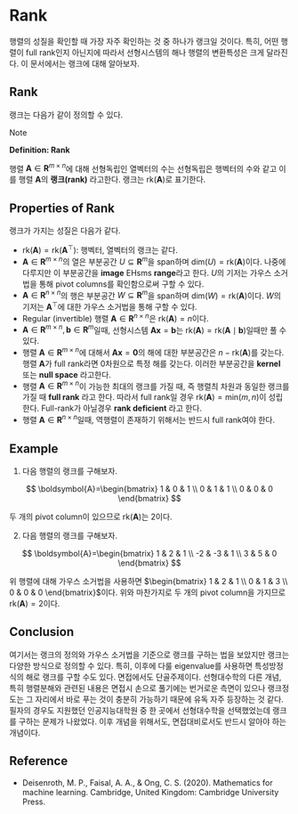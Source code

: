 # Rank

행렬의 성질을 확인할 때 가장 자주 확인하는 것 중 하나가 랭크일 것이다. 특히, 어떤 행렬이 full rank인지 아닌지에 따라서 선형시스템의 해나 행렬의 변환특성은 크게 달라진다. 이 문서에서는 랭크에 대해 알아보자.

## Rank

랭크는 다음가 같이 정의할 수 있다.

> [!NOTE]
> **Definition: Rank**
>
> 행렬 $\boldsymbol{A} \in \mathbf{R}^{m \times n}$에 대해 선형독립인 열벡터의 수는 선형독립은 행벡터의 수와 같고 이를 행렬 $\boldsymbol{A}$의 **랭크(rank)** 라고한다. 랭크는 $\text{rk}(\boldsymbol{A})$로 표기한다.

## Properties of Rank

랭크가 가지는 성질은 다음가 같다.

* $\text{rk}(\boldsymbol{A}) = \text{rk}(\boldsymbol{A}^{\top})$: 행벡터, 열벡터의 랭크는 같다.
* $\boldsymbol{A} \in \mathbf{R}^{m \times n}$의 열은 부분공간 $U \subseteq \mathbf{R}^{m}$을 span하며 $\text{dim}(U) = \text{rk}(\boldsymbol{A})$이다. 나중에 다루지만 이 부분공간을 **image** EHsms **range**라고 한다. $U$의 기저는 가우스 소거법을 통해 pivot columns를 확인함으로써 구할 수 있다.
* $\boldsymbol{A} \in \mathbf{R}^{n \times n}$의 행은 부분공간 $W \subseteq \mathbf{R}^{m}$을 span하며 $\text{dim}(W) = \text{rk}(\boldsymbol{A})$이다. $W$의 기저는 $\boldsymbol{A}^{\top}$에 대한 가우스 소거법을 통해 구할 수 있다.
* Regular (invertible) 행렬 $\boldsymbol{A} \in \mathbf{R}^{n \times n}$은 $\text{rk}(\boldsymbol{A})=n$이다.
* $\boldsymbol{A} \in \mathbf{R}^{m \times n}, \boldsymbol{b} \in \mathbf{R}^{m}$일때, 선형시스템 $\boldsymbol{Ax} = \boldsymbol{b}$는 $\text{rk}(\boldsymbol{A}) = \text{rk}(\boldsymbol{A} \mid \boldsymbol{b})$일때만 풀 수 있다.
* 행렬 $\boldsymbol{A} \in \mathbf{R}^{m \times n}$에 대해서 $\boldsymbol{Ax} = \boldsymbol{0}$의 해에 대한 부분공간은 $n - \text{rk}(\boldsymbol{A})$를 갖는다. 행렬 $\boldsymbol{A}$가 full rank라면 0차원으로 특정 해를 갖는다. 이러한 부분공간을 **kernel** 또는 **null space** 라고한다.
* 행렬 $\boldsymbol{A} \in \mathbf{R}^{m \times n}$이 가능한 최대의 랭크를 가질 때, 즉 행렬츼 차원과 동일한 랭크를 가질 때 **full rank** 라고 한다. 따라서 full rank일 경우 $\text{rk}(\boldsymbol{A}) = \text{min}(m, n)$이 성립한다. Full-rank가 아닐경우 **rank deficient** 라고 한다.
* 행렬 $\boldsymbol{A} \in \mathbf{R}^{n \times n}$일때, 역행렬이 존재하기 위해서는 반드시 full rank여야 한다.

## Example

1. 다음 행렬의 랭크를 구해보자.

  $$
  \boldsymbol{A}=\begin{bmatrix}
    1 & 0 & 1 \\
    0 & 1 & 1 \\
    0 & 0 & 0
  \end{bmatrix}
  $$

  두 개의 pivot column이 있으므로 $\text{rk}(\boldsymbol{A})$는 2이다.

2. 다음 행렬의 랭크를 구해보자.

  $$
  \boldsymbol{A}=\begin{bmatrix}
    1 & 2 & 1 \\
    -2 & -3 & 1 \\
    3 & 5 & 0
  \end{bmatrix}
  $$

  위 행렬에 대해 가우스 소거법을 사용하면 $\begin{bmatrix} 1 & 2 & 1 \\ 0 & 1 & 3 \\ 0 & 0 & 0 \end{bmatrix}$이다. 위와 마찬가지로 두 개의 pivot column을 가지므로 $\text{rk}(\boldsymbol{A})=2$이다.

## Conclusion

여기서는 랭크의 정의와 가우스 소거법을 기준으로 랭크를 구하는 법을 보았지만 랭크는 다양한 방식으로 정의할 수 있다. 특히, 이후에 다룰 eigenvalue를 사용하면 특성방정식의 해로 랭크를 구할 수도 있다. 면접에서도 단골주제이다. 선형대수학의 다른 개념, 특히 행렬분해와 관련된 내용은 면접시 손으로 풀기에는 번거로운 측면이 있으나 랭크정도는 그 자리에서 바로 푸는 것이 충분히 가능하기 때문에 유독 자주 등장하는 것 같다. 필자의 경우도 지원했던 인공지능대학원 중 한 곳에서 선형대수학을 선택했었는데 랭크를 구하는 문제가 나왔었다. 이후 개념을 위해서도, 면접대비로서도 반드시 알아야 하는 개념이다.

## Reference

* Deisenroth, M. P., Faisal, A. A., & Ong, C. S. (2020). Mathematics for machine learning. Cambridge, United Kingdom: Cambridge University Press.
